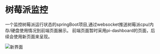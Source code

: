 # 树莓派监控

一个监控树莓派运行状态的springBoot项目,通过websocket推送树莓派cpu/内存/硬盘使用情况到前端页面展示。
前端页面暂时采用pi-dashboard的页面，后续会使用新页面来呈现。

![新界面](http://tx.anlinxi.top/download/raspiShow.png)
